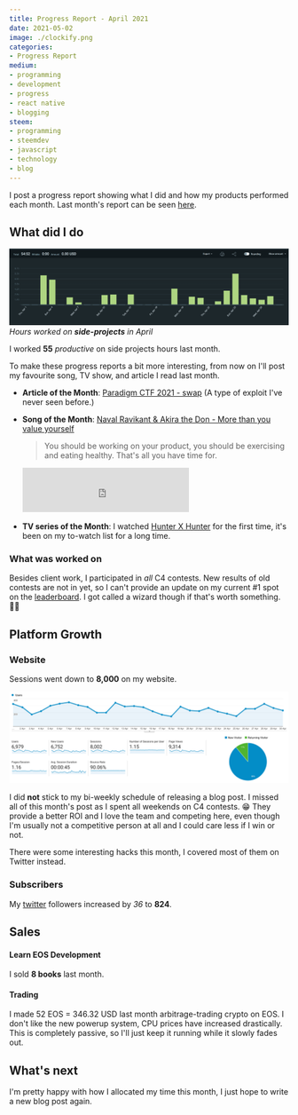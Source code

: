 ```yaml
---
title: Progress Report - April 2021
date: 2021-05-02
image: ./clockify.png
categories:
- Progress Report
medium:
- programming
- development
- progress
- react native
- blogging
steem:
- programming
- steemdev
- javascript
- technology
- blog
---
```



I post a progress report showing what I did and how my products performed each month.
Last month's report can be seen [here](/progress-report-march-2021).

## What did I do

![Productive Hours in April](./clockify.png)
_Hours worked on **side-projects** in April_

I worked **55** _productive_ on side projects hours last month.

To make these progress reports a bit more interesting, from now on I'll post my favourite song, TV show, and article I read last month.

* **Article of the Month**: [Paradigm CTF 2021 - swap](https://samczsun.com/paradigm-ctf-2021-swap/) (A type of exploit I've never seen before.)
* **Song of the Month**: [Naval Ravikant & Akira the Don - More than you value yourself](https://open.spotify.com/track/6HVV0am3W5DSVYrG9m9wVo)
    > You should be working on your product, you should be exercising and eating healthy. That's all you have time for.
    <iframe src="https://open.spotify.com/embed/track/6HVV0am3W5DSVYrG9m9wVo" width="300" height="80" frameborder="0" allowtransparency="true" allow="encrypted-media"></iframe>

* **TV series of the Month**: I watched [Hunter X Hunter](https://trakt.tv/shows/hunter-x-hunter-2011) for the first time, it's been on my to-watch list for a long time.

### What was worked on

Besides client work, I participated in _all_ C4 contests. New results of old contests are not in yet, so I can't provide an update on my current #1 spot on the [leaderboard](https://code423n4.com/leaderboard).
I got called a wizard though if that's worth something. 🧙‍♂️

## Platform Growth

### Website

Sessions went down to **8,000** on my website.

![Website Traffic](./website-traffic.png)

I did **not** stick to my bi-weekly schedule of releasing a blog post.
I missed all of this month's post as I spent all weekends on C4 contests. 😁 They provide a better ROI and I love the team and competing here, even though I'm usually not a competitive person at all and I could care less if I win or not.

There were some interesting hacks this month, I covered most of them on Twitter instead.

### Subscribers

My [twitter](https://twitter.com/cmichelio) followers increased by _36_ to **824**.

## Sales

#### Learn EOS Development

I sold **8 books** last month.

#### Trading

I made 52 EOS = 346.32 USD last month arbitrage-trading crypto on EOS.
I don't like the new powerup system, CPU prices have increased drastically.
This is completely passive, so I'll just keep it running while it slowly fades out.

## What's next

I'm pretty happy with how I allocated my time this month, I just hope to write a new blog post again.
